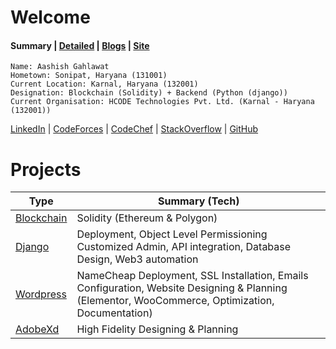 # Welcome

#### Summary | [Detailed] | [Blogs] | [Site](https://aashishgahlawat.github.io/)
```
Name: Aashish Gahlawat
Hometown: Sonipat, Haryana (131001)
Current Location: Karnal, Haryana (132001)
Designation: Blockchain (Solidity) + Backend (Python (django))
Current Organisation: HCODE Technologies Pvt. Ltd. (Karnal - Haryana (132001))
```

[LinkedIn](https://www.linkedin.com/in/aashishgahlawat/) |
[CodeForces](http://codeforces.com/profile/aashishgahlawat) |
[CodeChef](https://codechef.com/users/ashigahlawat) |
[StackOverflow](https://stackoverflow.com/users/9437787/aashish-gahlawat) |
[GitHub](https://github.com/aashishgahlawat)

# Projects

<!-- TABLE_GENERATE_START -->

| Type                  | Summary (Tech)                                                                                 |
|-----------------------|------------------------------------------------------------------------------------------------|
| [Blockchain]          | Solidity (Ethereum & Polygon)                                                                  |
| [Django]              | Deployment, Object Level Permissioning Customized Admin, API integration, Database Design, Web3 automation                                                               |
| [Wordpress]           | NameCheap Deployment, SSL Installation, Emails Configuration, Website Designing & Planning (Elementor, WooCommerce, Optimization, Documentation) |
| [AdobeXd]             | High Fidelity Designing & Planning                                                             |

<!-- TABLE_GENERATE_END -->

[Blockchain]: ./projects/blockchain/README.md
[Django]: ./projects/django/README.md
[Detailed]: ./profile/README.md
[Wordpress]: ./projects/miscellaneous/wordpress/README.md
[AdobeXd]: ./projects/miscellaneous/adobexd/README.md
[Blogs]: ./blogs/README.md
